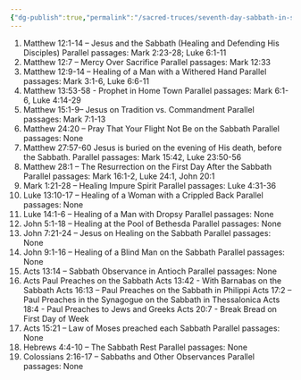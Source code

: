 ```yaml
---
{"dg-publish":true,"permalink":"/sacred-truces/seventh-day-sabbath-in-second-writings/","tags":["#SacredTruces","#Sabbath"]}
---
```



1. Matthew 12:1-14 – Jesus and the Sabbath (Healing and Defending His Disciples) Parallel passages: Mark 2:23-28;  Luke 6:1-11
2. Matthew 12:7 – Mercy Over Sacrifice Parallel passages: Mark 12:33
3. Matthew 12:9-14 – Healing of a Man with a Withered Hand Parallel passages: Mark 3:1-6, Luke 6:6-11
4. Matthew 13:53-58 - Prophet in Home Town Parallel passages: Mark 6:1-6, Luke 4:14-29
5. Matthew 15:1-9– Jesus on Tradition vs. Commandment Parallel passages: Mark 7:1-13
6. Matthew 24:20 – Pray That Your Flight Not Be on the Sabbath Parallel passages: None 
7. Matthew 27:57-60 Jesus is buried on the evening of His death, before the Sabbath. Parallel passages: Mark 15:42, Luke 23:50-56
8. Matthew 28:1 – The Resurrection on the First Day After the Sabbath Parallel passages: Mark 16:1-2, Luke 24:1, John 20:1
9. Mark 1:21-28 – Healing Impure Spirit Parallel passages: Luke 4:31-36
10. Luke 13:10-17 – Healing of a Woman with a Crippled Back Parallel passages: None
11. Luke 14:1-6 – Healing of a Man with Dropsy Parallel passages: None
12. John 5:1-18 – Healing at the Pool of Bethesda Parallel passages: None 
13. John 7:21-24 – Jesus on Healing on the Sabbath Parallel passages: None 
14. John 9:1-16 – Healing of a Blind Man on the Sabbath Parallel passages: None
15. Acts 13:14 – Sabbath Observance in Antioch Parallel passages: None 
16. Acts Paul Preaches on the Sabbath
	 Acts 13:42 - With Barnabas on the Sabbath
	 Acts 16:13 – Paul Preaches on the Sabbath in Philippi
	 Acts 17:2 – Paul Preaches in the Synagogue on the Sabbath in Thessalonica
	 Acts 18:4 - Paul Preaches to Jews and Greeks
	 Acts 20:7 - Break Bread on First Day of Week
17. Acts 15:21 – Law of Moses preached each Sabbath Parallel passages: None
18. Hebrews 4:4-10 – The Sabbath Rest  Parallel passages: None
19. Colossians 2:16-17 – Sabbaths and Other Observances Parallel passages: None 






